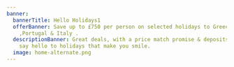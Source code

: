 ```yaml
---
banner:
  bannerTitle: Hello Holidays1
  offerBanner: Save up to £750 per person on selected holidays to Greece , Spain
    ,Portugal & Italy .
  descriptionBanner: Great deals, with a price match promise & deposits from £30 ,
    say hello to holidays that make you smile.
  image: home-alternate.png
---
```

